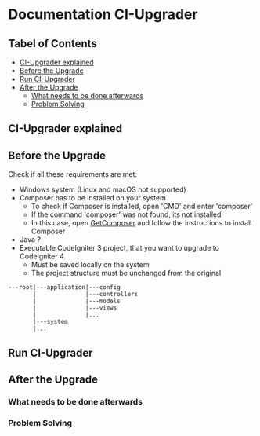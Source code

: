 # Documentation CI-Upgrader

## Tabel of Contents
- [CI-Upgrader explained](#ci-upgrader-explained)
- [Before the Upgrade](#before-the-upgrade)
- [Run CI-Upgrader](#run-ci-upgrader)
- [After the Upgrade](#after-the-upgrade)
  - [What needs to be done afterwards](#what-needs-to-be-done-afterwards)
  - [Problem Solving](#problem-solving)

## CI-Upgrader explained


## Before the Upgrade

Check if all these requirements are met:

- Windows system (Linux and macOS not supported)
- Composer has to be installed on your system
  - To check if Composer is installed, open 'CMD' and enter 'composer'
  - If the command 'composer' was not found, its not installed
  - In this case, open [GetComposer](https://getcomposer.org/) and follow the instructions to install Composer
- Java ?
- Executable CodeIgniter 3 project, that you want to upgrade to CodeIgniter 4
  - Must be saved locally on the system
  - The project structure must be unchanged from the original

```
---root|---application|---config
       |              |---controllers
       |              |---models
       |              |---views
       |              |...
       |---system
       |...
```

## Run CI-Upgrader


## After the Upgrade


### What needs to be done afterwards


### Problem Solving
